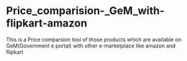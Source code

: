 # Price_comparision-_GeM_with-flipkart-amazon
This is a Price comparsion tool  of those products which are available on  GeM(Government e portal) with other e-marketplace like amazon and flipkart
